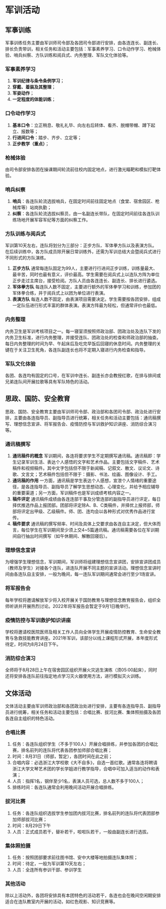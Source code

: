 # 军训活动

## 军事训练

军事训练任务主要由军训师司令部及各团司令部进行安排，由各连连长、副连长、排长负责带训，相关任务和活动主要包括：军事素养学习、口令动作学习、枪械体验、哨兵纠察、方队训练和阅兵式、内务整理、军队文化体验等。

### 军事素养学习

1. **军训纪律与条令条例学习**；
2. **穿戴、着装及其整理**；
3. **军姿动作**；
4. **一定程度的体能训练**；

### 口令动作学习

1. **基本口令**：立正稍息、敬礼礼毕、向左右后转体、看齐、脱帽带帽、蹲下起立、报数等；
2. **行进间口令**：踏步、齐步、立定等；
3. **正步教学（重点）**；

### 枪械体验

由司令部安排各团在操课期间轮流前往校内固定地点，进行激光瞄靶和模拟打靶体验。

### 哨兵纠察

1. **哨兵**：各连队轮流选拔哨兵，在固定时间前往固定地点（食堂、宿舍园区、枪械库等）站岗执勤；
2. **纠察**：各连队轮流选拔纠察员，由一名副连长带队，在固定时间前往各连队训练场地开展军容军纪等方面的纠察工作。

### 方队训练与阅兵式

军训第10天左右，连队将划分为三部分：正步方队、军体拳方队以及表演方队。在后续训练中，各方队成员除开展日常训练外，还需为军训总结大会暨阅兵式进行不同形式的方队演练。

1. **正步方队**
通常每连队固定为99人，主要进行行进间正步训练，训练量最大、最辛苦，同时也最有意义，评价最高。学生需要在阅兵式上以连队方阵为单位正步走过主席台，接受检阅。方队人员由各连连长、副连长、排长进行遴选。
2. **军体拳方队**
每连队人数不固定，主要进行额外的军体拳学习和训练，参加团的军体拳合练，并于阅兵式上以团为单位进行表演。
3. **表演方队**
每连人数不固定，由表演项目需要决定。学生需要按各团安排，组成一定队伍进行形式丰富的群体表演。表演方阵最为轻松，但通常评价也最低。

### 内务整理

内务卫生是军训考核项目之一。每一寝室须按照师政治部、团政治处及连队下发的内务卫生标准，进行内务整理，并接受连队、团政治处的检查和师政治部的抽查。
每日内务整理的时间为早、午起床后及吃完早饭后回寝的休息时间。内务整理的关键在于关注卫生死角，各连队副连长也将不定期入寝进行内务检查和指导。

### 军队文化体验

各团、各连均有固定的口号，在军训中连长、副连长亦会教授红歌，在排与排间或兄弟连队间开展拉歌等具有军队特色的活动。

## 思政、国防、安全教育

思政、国防、安全教育主要由军训师司令部、政治部和各团司令部、政治处进行安排，主要由各连指导员、副指导员进行统筹，相关任务和活动主要包括：通讯稿撰写、理想信念宣讲、将军报告会、疫情防控与军训救护知识讲座、消防综合演习等。

### 通讯稿撰写

1. **通讯稿件的概念**
军训期间，各连将要求学生不定期撰写通讯稿。通讯稿即：学生记录军训生活、表达个人感悟的文字和艺术作品。主要包括文字稿件、艺术稿件和视频稿件。其中文字包括但不限于新闻稿、记叙文、散文、议论文、诗歌、文言文；艺术稿件包括但不限于：摄影、书法、绘画、图像设计、手工。
2. **通讯稿的作用**
一方面，通讯稿是学生表达个人感想，宣泄个人情绪的重要途径，是各连指导员、副指导员了解学生思想动态、心理变化，并给予相应辅导的重要渠道；另一方面，军训稿件也是军训成绩考核内容之一。
3. **稿件评定**
通讯稿件成绩由各连连部干事及分管连部的副指导员进行评定，每日择优推选作品上报团部。团部将评定除A、B、C类稿件，并择优上报师部，师部将评定出甲级、乙级稿件。师、团、连均会以各种形式对优秀作品进行宣传。
4. **稿件要求**
通讯稿的撰写频率、时间及具体上交要求由各连自主决定，但大体而言，每位学生在军训期间至少须上交4~5篇通讯稿。通讯稿需要各位在军训期间自行抽出时间撰写（如午休期间、解散回寝后）。

### 理想信念宣讲

为增强学生理想信念，军训期间，军训师将组建理想信念宣讲团，安排宣讲团成员（教师及学生）对接各个连队，进连队开展不同主题的宣讲活动。理想信念宣讲时间由各连队自主安排，一般为晚间，每一连队军训期间通常会进行至少1场宣讲。

### 将军报告会

每年学校将邀请解放军少将入校开展关于国防教育与理想信念教育报告会，组织全师听讲并开展热烈讨论。2022年将军报告会暂定于9月1日晚举行。

### 疫情防控与军训救护知识讲座

学校将邀请校医院医师及相关工作人员向全体学生开展疫情防控教育、生命安全教育与急救技能教育讲座。2021年军训，该部分以线上课程形式开展，本年度形式待定，时间为8月24日下午。

### 消防综合演习

全师将于8月28日上午在宿舍园区组织开展火灾逃生演练（须05:00起床），同时还将安排各连队前往指定地点学习灭火器使用方法，进行模拟灭火训练。

## 文体活动

文体活动主要由军训师政治部和各团政治处进行安排，主要有各连指导员、副指导员进行统筹，相关任务和活动主要包括：合唱比赛、拔河比赛、集体照拍摄及各团各连自主组织的特色活动。

### 合唱比赛

1. 任务：各连队组织学生（不多于100人）开展合唱排练，并参加各团的合唱比赛，排名前列的连队将代表各团参加师部合唱比赛；
2. 时间：8月31日（师部，暂定），各团时间在此之前；
3. 合唱内容：必选浙江大学校歌《大不自多》，自选一首红歌。通常各连将聘请浙江大学文琴艺术团的学长学姐进行教学指导，合唱中可加入适当的动作和表演；
4. 人员：指挥1名，钢伴至少1名，表演人员可选，总人数不多于100人；
5. 排练时间：各连队通常会利用晚间活动开展合唱排练。

### 拔河比赛

1. 任务：各连队组织选拔学生参加团内拔河比赛，排名前列的连队将代表团部参加师部拔河比赛；
2. 时间：8月29日下午
3. 人员：正式成员若干，替补若干，啦啦队若干，一般由副连长进行选拔。

### 集体照拍摄

1. 任务：按照团部要求前往图书馆、安中大楼等地拍摄连队集体照；
2. 时间：待定，一般为军训第10天左右；
3. 人员：全连所有参训干部、参训学生

### 其他活动

除以上活动外，各团将安排具有本团特色的活动若干，各连也会在晚间空闲期安排适合在连队教室内开展的活动，如红色观影、知识竞赛等。
